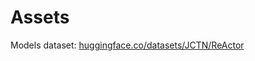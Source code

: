 # Assets

Models dataset: <a href="https://huggingface.co/datasets/JCTN/ReActor" target="_blank">huggingface.co/datasets/JCTN/ReActor</a>

